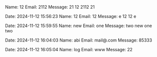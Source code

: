

Name: 12
Email: 2112
Message: 21
12
2112
21

Date: 2024-11-12 15:56:23
Name: 12
Email: 12
Message: e
12
12
e





Date: 2024-11-12 15:59:55
Name: new 
Email: one
Message: two
new 
one
two

Date: 2024-11-12 16:04:03
Name: abi
Email: mail@.com
Message: 85333

Date: 2024-11-12 16:05:04
Name: log
Email: www
Message: 22
